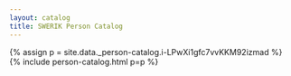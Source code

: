 ```yaml
---
layout: catalog
title: SWERIK Person Catalog
---
```

{% assign p = site.data._person-catalog.i-LPwXi1gfc7vvKKM92izmad %}
{% include person-catalog.html p=p %}

